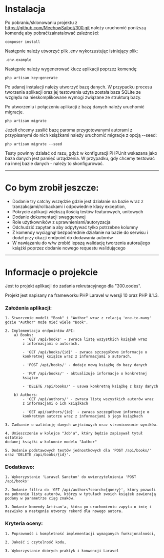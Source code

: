 # Instalacja

Po pobraniu/sklonowaniu projektu z https://github.com/MeehowSaibot/300.git
należy uruchomić poniższą komendę aby pobrać/zainstalować zależności:

    composer install

Następnie należy utworzyć plik .env wykorzustując istniejący plik:

    .env.example

Następnie należy wygenerować klucz aplikacji poprzez komendę:

    php artisan key:generate

Po udanej instalacji należy utworzyć bazę danych. W przypadku procesu tworzenia aplikacji oraz
jej testowania użyta została baza SQLite ze względu na nieskomplikowane wymogi związane ze strukturą bazy.

Po utworzeniu i połączeniu aplikacji z bazą danych należy uruchomić migracje.
    
    php artisan migrate

Jeżeli chcemy zasilić bazę paroma przygotowanymi autorami
z przypisanymi do nich książkami należy uruchomić migracje z opcją --seed:

    php artisan migrate --seed

Testy powinny działać od razu, gdyż w konfiguracji PHPUnit wskazana jako baza danych jest pamięć urządzenia.
W przypadku, gdy chcemy testować na innej bazie danych - należy to skonfigurować.

-------------------------------------------------------------------------------------------------------------
# Co bym zrobił jeszcze:
- Dodanie try catchy wszędzie gdzie jest działanie na bazie wraz z tranzakcjami/rollbackami i odpowiednie klasy
  exception,
- Pokrycie aplikacji większą ilością testów featurowych, unitowych
- Dodanie dokumentacji swaggerowej
- Role użytkowników z uprawnieniami/autoryzacja 
- Odchudzić zapytania aby odpytywać tylko potrzebne kolumny
- Z komendy wyciągnął bezpośrednie działanie na bazie do serwisu i dodał przy okazji endpoint do dodawania autorów
- W nawiązaniu do w/w zrobić lepszą walidację tworzenia autora/jego książki poprzez dodanie nowego requestu walidującego

-------------------------------------------------------------------------------------------------------------
# Informacje o projekcie

Jest to projekt aplikacji do zadania rekrutacyjnego dla "300.codes".

Projekt jest napisany na frameworku PHP Laravel w wersji 10 oraz PHP 8.1.3.

### Założenia aplikacji:

    1. Stworzenie modeli "Book" i "Author" wraz z relacją 'one-to-many'
    gdzie "Author" może mieć wiele "Book".

    2. Implementacja endpointów API:
        a) Books:
            - 'GET /api/books' - zwraca listę wszystkich książek wraz 
            z informacjami o autorach.

            - 'GET /api/books/{id}' - zwraca szczegółowe informacje o 
            konkretnej książce wraz z informacjami o autorach.

            - 'POST /api/books/' - dodaje nową książkę do bazy danych

            - 'PUT /api/books/' - aktualizuje informacje o konkretnej 
            książce
 
            - 'DELETE /api/books/' - usuwa konkretną książkę z bazy danych

        b) Authors:
            - 'GET /api/authors/' - zwraca listę wszystkich autorów wraz
            z informacjami o ich książkach

            - 'GET api/authors/{id}' - zwraca szczegółowe informacje o 
            konkretnym autorze wraz z informacjami o jego książkach

    3. Zadbanie o walidację danych wejściowych oraz stronicowanie wyników.
    
    4. Umieszczenie w kolejce "Job'a", który będzie zapisywał tytuł ostatnio
    dodanej książki w kolumnie modelu "Author"
    
    5. Dodanie podstawowych testów jednostkowych dla 'POST /api/books/'
    oraz 'DELETE /api/books/{id}'.

### Dodatkowo:

    1. Wykorzystanie 'Laravel Sanctum' do uwierzytelnienia 'POST /api/books'
    
    2. Dodanie filtra do 'GET /api/authors?search={query}', który pozwoli
    na pobranie listy autorów, którzy w tytułach swoich książek zawierają
    podany w parametrze ciąg znaków.

    3. Dodanie komendy Artisan'a, która po uruchomieniu zapyta o imię i
    nazwisko a następnie utworzy rekord dla nowego autora.

### Kryteria oceny:

    1. Poprawność i kompletność implementacji wymaganych funkcjonalności,
    
    2. Jakość i czytelność kodu,

    3. Wykorzystanie dobrych praktyk i konwencji Laravel
